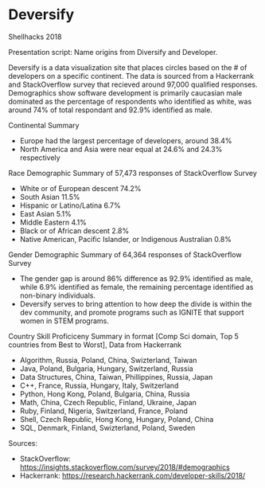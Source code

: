 # Deversify
Shellhacks 2018

Presentation script:
Name origins from Diversify and Developer. 

Deversify is a data visualization site that places circles based on the # of developers on a specific continent. The data is sourced from a Hackerrank and StackOverflow survey that recieved around 97,000 qualified responses. Demographics show software development is primarily caucasian male dominated as the percentage of respondents who identified as white, was around 74% of total respondant and 92.9% identified as male.

Continental Summary
* Europe had the largest percentage of developers, around 38.4%
* North America and Asia were near equal at 24.6% and 24.3% respectively

Race Demographic Summary of 57,473 responses of StackOverflow Survey
* White or of European descent 74.2%
* South Asian 11.5%
* Hispanic or Latino/Latina 6.7%
* East Asian 5.1%
* Middle Eastern 4.1%
* Black or of African descent 2.8%
* Native American, Pacific Islander, or Indigenous Australian 0.8%


Gender Demographic Summary of 64,364 responses of StackOverflow Survey
* The gender gap is around 86% difference as 92.9% identified as male, while 6.9% identified as female, the remaining percentage identified as non-binary individuals.
* Deversify serves to bring attention to how deep the divide is within the dev community, and promote programs such as IGNITE that support women in STEM programs.

Country Skill Proficiceny Summary in format [Comp Sci domain, Top 5 countries from Best to Worst], Data from Hackerrank
* Algorithm, Russia, Poland, China, Swizterland, Taiwan
* Java, Poland, Bulgaria, Hungary, Switzerland, Russia
* Data Structures, China, Taiwan, Phillippines, Russia, Japan 
* C++, France, Russia, Hungary, Italy, Switzerland
* Python, Hong Kong, Poland, Bulgaria, China, Russia
* Math, China, Czech Republic, Finland, Ukraine, Japan
* Ruby, Finland, Nigeria, Switzerland, France, Poland
* Shell, Czech Republic, Hong Kong, Hungary, Poland, China
* SQL, Denmark, Finland, Swizterland, Poland, Sweden

Sources:
* StackOverflow: https://insights.stackoverflow.com/survey/2018/#demographics
* Hackerrank: https://research.hackerrank.com/developer-skills/2018/
